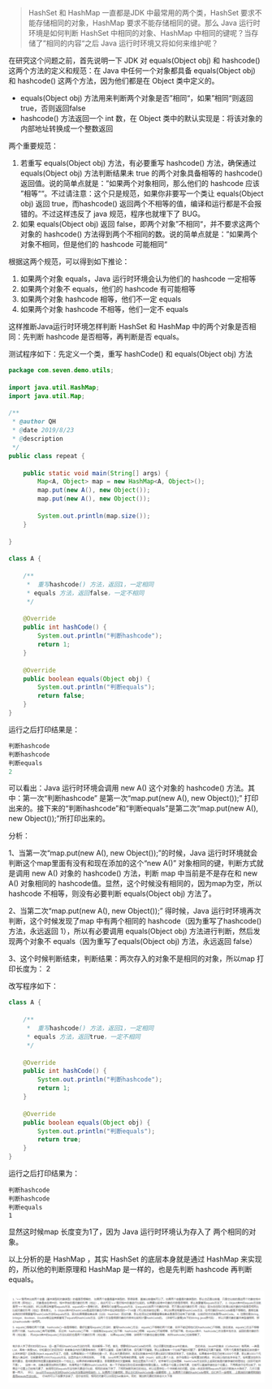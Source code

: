 > HashSet 和 HashMap 一直都是JDK 中最常用的两个类，HashSet 要求不能存储相同的对象，HashMap 要求不能存储相同的键。那么 Java 运行时环境是如何判断 HashSet 中相同的对象、HashMap 中相同的键呢？当存储了”相同的内容“之后 Java 运行时环境又将如何来维护呢？



在研究这个问题之前，首先说明一下 JDK 对 equals(Object obj) 和 hashcode() 这两个方法的定义和规范：在 Java 中任何一个对象都具备  equals(Object obj) 和 hashcode() 这两个方法，因为他们都是在 Object 类中定义的。

- equals(Object obj) 方法用来判断两个对象是否”相同“，如果”相同“则返回true，否则返回false
- hashcode() 方法返回一个 int 数，在 Object 类中的默认实现是：将该对象的内部地址转换成一个整数返回

两个重要规范：

1. 若重写 equals(Object obj) 方法，有必要重写 hashcode() 方法，确保通过 equals(Object obj) 方法判断结果未 true 的两个对象具备相等的 hashcode() 返回值。说的简单点就是：”如果两个对象相同，那么他们的 hashcode 应该 ”相等““。不过请注意：这个只是规范，如果你非要写一个类让 equals(Object obj) 返回 true，而hashcode() 返回两个不相等的值，编译和运行都是不会报错的。不过这样违反了 java 规范，程序也就埋下了 BUG。
2. 如果 equals(Object obj) 返回 false，即两个对象”不相同“，并不要求这两个对象的 hashcode() 方法得到两个不相同的数。说的简单点就是：”如果两个对象不相同，但是他们的 hashcode 可能相同“

根据这两个规范，可以得到如下推论：

1. 如果两个对象 equals，Java 运行时环境会认为他们的 hashcode 一定相等
2. 如果两个对象不 equals，他们的 hashcode 有可能相等
3. 如果两个对象 hashcode 相等，他们不一定 equals
4. 如果两个对象 hashcode 不相等，他们一定不 equals

这样推断Java运行时环境怎样判断 HashSet 和 HashMap 中的两个对象是否相同：先判断 hashcode 是否相等，再判断是否 equals。



测试程序如下：先定义一个类，重写 hashCode() 和 equals(Object obj) 方法

```java
package com.seven.demo.utils;

import java.util.HashMap;
import java.util.Map;

/**
 * @author QH
 * @date 2019/8/23
 * @description
 */
public class repeat {

    public static void main(String[] args) {
        Map<A, Object> map = new HashMap<A, Object>();
        map.put(new A(), new Object());
        map.put(new A(), new Object());

        System.out.println(map.size());
    }

}

class A {

    /**
     *  重写hashcode() 方法，返回1，一定相同
     * equals 方法，返回false，一定不相同
     */

    @Override
    public int hashCode() {
        System.out.println("判断hashcode");
        return 1;
    }

    @Override
    public boolean equals(Object obj) {
        System.out.println("判断equals");
        return false;
    }
}
```

运行之后打印结果是：

```java
判断hashcode
判断hashcode
判断equals
2
```

可以看出：Java 运行时环境会调用 new A() 这个对象的 hashcode() 方法。其中：第一次“判断hashcode” 是第一次“map.put(new A(), new Object());” 打印出来的。接下来的“判断hashcode”和“判断equals”是第二次“map.put(new A(), new Object());”所打印出来的。

分析：

1、当第一次“map.put(new A(), new Object());”的时候，Java 运行时环境就会判断这个map里面有没有和现在添加的这个“new A()” 对象相同的键，判断方式就是调用 new A() 对象的 hashcode() 方法，判断 map 中当前是不是存在和 new A() 对象相同的 hashcode值。显然，这个时候没有相同的，因为map为空，所以 hashcode 不相等，则没有必要判断 equals(Object obj) 方法了。

2、当第二次“map.put(new A(), new Object());” 得时候，Java 运行时环境再次判断，这个时候发现了map 中有两个相同的 hashcode（因为重写了hashcode() 方法，永远返回 1），所以有必要调用  equals(Object obj) 方法进行判断，然后发现两个对象不 equals（因为重写了equals(Object obj)  方法，永远返回 false）

3、这个时候判断结束，判断结果：两次存入的对象不是相同的对象，所以map 打印长度为： 2

改写程序如下：

```java
class A {

    /**
     *  重写hashcode() 方法，返回1，一定相同
     * equals 方法，返回true，一定不相同
     */

    @Override
    public int hashCode() {
        System.out.println("判断hashcode");
        return 1;
    }

    @Override
    public boolean equals(Object obj) {
        System.out.println("判断equals");
        return true;
    }
}
```

运行之后打印结果为：

```
判断hashcode
判断hashcode
判断equals
1
```

显然这时候map 长度变为1了，因为 Java 运行时环境认为存入了 两个相同的对象。

以上分析的是 HashMap ，其实 HashSet 的底层本身就是通过 HashMap 来实现的，所以他的判断原理和 HashMap 是一样的，也是先判断 hashcode 再判断 equals。

![img](assets/clipboard.png)